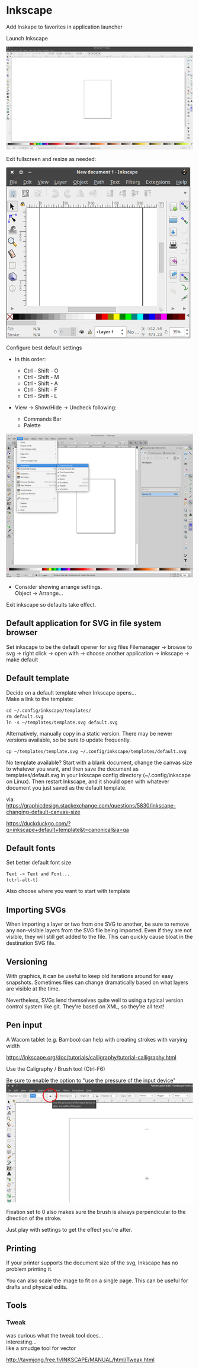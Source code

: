 # Inkscape

Add Inskape to favorites in application launcher

Launch Inkscape

<img src="./screenshots/0001-default-start.png" alt="When Inkscape first starts...">

Exit fullscreen and resize as needed:

<img src="./screenshots/0010-exit_fullscreen.png" alt="">

Configure best default settings

  - In this order:
    - Ctrl - Shift - O
    - Ctrl - Shift - M
    - Ctrl - Shift - A
    - Ctrl - Shift - F
    - Ctrl - Shift - L


  - View -> Show/Hide -> Uncheck following:  
    - Commands Bar  
    - Palette  

<img src="./screenshots/0050-inkscape-view-show_hide.png" alt="Chaning view settings to hide command bar, etc">

- Consider showing arrange settings.  
  Object -> Arrange...

Exit inkscape so defaults take effect.


## Default application for SVG in file system browser

Set inkscape to be the default opener for svg files
Filemanager -> browse to svg -> right click -> open with -> choose another application -> inkscape -> make default


## Default template

Decide on a default template when Inkscape opens...  
Make a link to the template:

```
cd ~/.config/inkscape/templates/
rm default.svg
ln -s ~/templates/template.svg default.svg
```

Alternatively, manually copy in a static version. There may be newer versions available, so be sure to update frequently.

```
cp ~/templates/template.svg ~/.config/inkscape/templates/default.svg
```

No template available? Start with a blank document, change the canvas size to whatever you want, and then save the document as templates/default.svg in your Inkscape config directory (~/.config/inkscape on Linux). Then restart Inkscape, and it should open with whatever document you just saved as the default template.

via:  
https://graphicdesign.stackexchange.com/questions/5830/inkscape-changing-default-canvas-size

https://duckduckgo.com/?q=inkscape+default+template&t=canonical&ia=qa


## Default fonts

Set better default font size

    Text -> Text and Font...  
    (ctrl-alt-t)  


Also choose where you want to start with template


## Importing SVGs

When importing a layer or two from one SVG to another, be sure to remove any non-visible layers from the SVG file being imported. Even if they are not visible, they will still get added to the file. This can quickly cause bloat in the destination SVG file.


## Versioning

With graphics, it can be useful to keep old iterations around for easy snapshots. Sometimes files can change dramatically based on what layers are visible at the time.

Nevertheless, SVGs lend themselves quite well to using a typical version control system like git. They're based on XML, so they're all text!


## Pen input

A Wacom tablet (e.g. Bamboo) can help with creating strokes with varying width

https://inkscape.org/doc/tutorials/calligraphy/tutorial-calligraphy.html

Use the Caligraphy / Brush tool (Ctrl-F6)

Be sure to enable the option to "use the pressure of the input device"
<img src="./screenshots/caligraphy-001-Screenshot_2018-11-22_08-31-26.png" alt="">

Fixation set to 0 also makes sure the brush is always perpendicular to the direction of the stroke.

Just play with settings to get the effect you're after.


## Printing

If your printer supports the document size of the svg, Inkscape has no problem printing it.

You can also scale the image to fit on a single page. This can be useful for drafts and physical edits.



## Tools

### Tweak
was curious what the tweak tool does...  
interesting...  
like a smudge tool for vector  

http://tavmjong.free.fr/INKSCAPE/MANUAL/html/Tweak.html  

